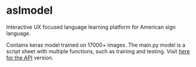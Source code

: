 # aslmodel
Interactive UX focused language learning platform for American sign language. 

Contains keras model trained on 17000+ images. The main.py model is a script sheet with multiple functions, such as training and testing. Visit [here for the API](https://github.com/michaelvega/aslAPI) version.
